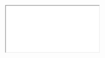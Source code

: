 
<iframe src="demo_iframe.htm" name="iframe_a"></iframe>

<p><a src="/twitter" target="iframe_a"></a></p>
